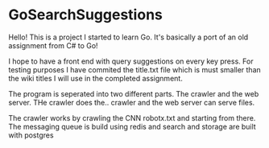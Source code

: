 # GoSearchSuggestions

Hello! This is a project I started to learn Go. It's basically a port of an old assignment from C# to Go!

I hope to have a front end with query suggestions on every key press. For testing purposes I have commited the title.txt file which is must smaller than the wiki titles I will use in the completed assignment.

The program is seperated into two different parts. The crawler and the web server. THe crawler does the.. crawler and the web server can serve files.

The crawler works by crawling the CNN robotx.txt and starting from there. The messaging queue is build using redis and search and storage are built with postgres
